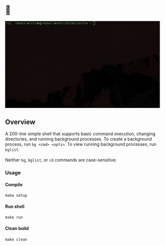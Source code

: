 # 🐢
![alt text](https://github.com/williamgrosset/turtle/blob/master/example.gif "Shell")

## Overview
A 200-line simple shell that supports basic command execution, changing directories, and running background processes. To create a background process, run `bg <cmd> <opts>`. To view running background processes, run `bglist`. <br /><br />Neither `bg`, `bglist`, or `cd` commands are case-sensitive.

### Usage
#### Compile
```
make setup
```

#### Run shell
```
make run
```

#### Clean build
```
make clean
```
